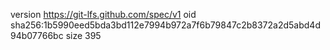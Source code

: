 version https://git-lfs.github.com/spec/v1
oid sha256:1b5990eed5bda3bd112e7994b972a7f6b79847c2b8372a2d5abd4d94b07766bc
size 395
